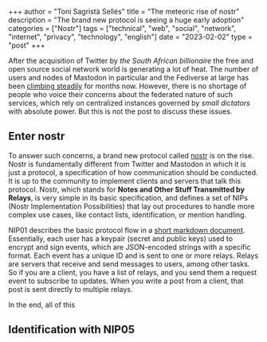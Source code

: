 +++
author = "Toni Sagristà Sellés"
title = "The meteoric rise of nostr"
description = "The brand new protocol is seeing a huge early adoption"
categories = ["Nostr"]
tags = ["technical", "web", "social", "network", "internet", "privacy", "technology", "english"]
date = "2023-02-02"
type = "post"
+++

After the acquisition of Twitter by *the South African billionaire* the free and open source social network world is generating a lot of heat. The number of users and nodes of Mastodon in particular and the Fediverse at large has been [climbing steadily](https://the-federation.info/) for months now. However, there is no shortage of people who voice their concerns about the federated nature of such services, which rely on centralized instances governed by *small dictators* with absolute power. But this is not the post to discuss these issues.

## Enter nostr

To answer such concerns, a brand new protocol called [nostr](https://github.com/nostr-protocol/nostr) is on the rise. Nostr is fundamentally different from Twitter and Mastodon in which it is just a protocol, a specification of how communication should be conducted. It is up to the community to implement clients and servers that talk this protocol. Nostr, which stands for **Notes and Other Stuff Transmitted by Relays**, is very simple in its basic specification, and defines a set of NIPs (Nostr Implementation Possibilities) that lay out procedures to handle more complex use cases, like contact lists, identification, or mention handling.

NIP01 describes the basic protocol flow in a [short markdown document](https://github.com/nostr-protocol/nips/blob/master/01.md). Essentially, each user has a keypair (secret and public keys) used to encrypt and sign events, which are JSON-encoded strings with a specific format. Each event has a unique ID and is sent to one or more relays. Relays are servers that receive and send messages to users, among other tasks. So if you are a client, you have a list of relays, and you send them a request event to subscribe to updates. When you write a post from a client, that post is sent directly to multiple relays.

In the end, all of this

## Identification with NIP05



